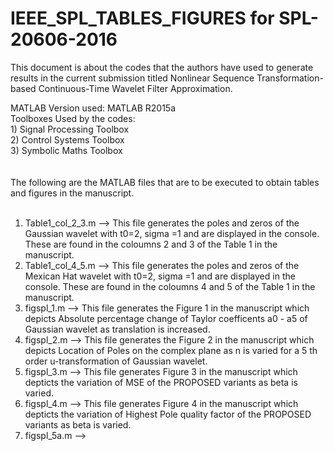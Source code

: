 # IEEE_SPL_TABLES_FIGURES for SPL-20606-2016 	
This document is about the codes that the authors have used to generate results in the current submission titled Nonlinear Sequence Transformation-based Continuous-Time Wavelet Filter Approximation.

MATLAB Version used: MATLAB R2015a <br />
Toolboxes Used by the codes:  <br />
    1) Signal Processing Toolbox  <br />
    2) Control Systems Toolbox  <br />
    3) Symbolic Maths Toolbox <br />
    <br />
    <br />
The following are the MATLAB files that are to be executed to obtain tables and figures in the manuscript.<br />
<br />
1) Table1_col_2_3.m --> This file generates the poles and zeros of the Gaussian wavelet with t0=2, sigma =1 and are displayed in the console. These are found in the coloumns 2 and 3 of the Table 1 in the manuscript. <br />
2) Table1_col_4_5.m --> This file generates the poles and zeros of the Mexican Hat wavelet with t0=2, sigma =1 and are displayed in the console. These are found in the coloumns 4 and 5 of the Table 1 in the manuscript. <br />
3) figspl_1.m --> This file generates the Figure 1 in the manuscript which depicts Absolute percentage change of Taylor coefficents a0 - a5 of Gaussian wavelet as translation is increased. <br />
4) figspl_2.m --> This file generates the Figure 2 in the manuscript which depicts Location of Poles on the complex plane as n is varied for a 5 th order u-transformation of Gaussian wavelet. <br />
5) figspl_3.m --> This file generates Figure 3 in the manuscript which depticts the variation of MSE of the PROPOSED variants as beta is varied.<br />
6) figspl_4.m --> This file generates Figure 4 in the manuscript which depticts the variation of Highest Pole quality factor of the PROPOSED variants as beta is varied.<br />
7) figspl_5a.m -->
